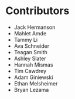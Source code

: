 # Contributors

- Jack Hermanson
- Mahlet Amde
- Tammy Li
- Ava Schneider
- Teagan Smith
- Ashley Slater
- Hannah Mismas
- Tim Cawdrey
- Adam Giniewski
- Ethan Melsheimer
- Bryan Lezama
